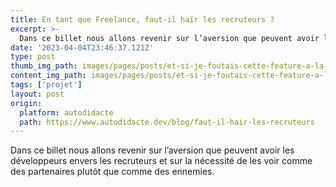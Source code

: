 ```yaml
---
title: En tant que Freelance, faut-il haïr les recruteurs ?
excerpt: >-
  Dans ce billet nous allons revenir sur l’aversion que peuvent avoir les développeurs envers les recruteurs et sur la nécessité de les voir comme des partenaires plutôt que comme des ennemies.
date: '2023-04-04T23:46:37.121Z'
type: post
thumb_img_path: images/pages/posts/et-si-je-foutais-cette-feature-a-la-poubelle/illustration.jpg
content_img_path: images/pages/posts/et-si-je-foutais-cette-feature-a-la-poubelle/illustration.jpg
tags: ['projet']
layout: post
origin:
  platform: autodidacte
  path: https://www.autodidacte.dev/blog/faut-il-hair-les-recruteurs
---
```


Dans ce billet nous allons revenir sur l’aversion que peuvent avoir les développeurs envers les recruteurs et sur la nécessité de les voir comme des partenaires plutôt que comme des ennemies.